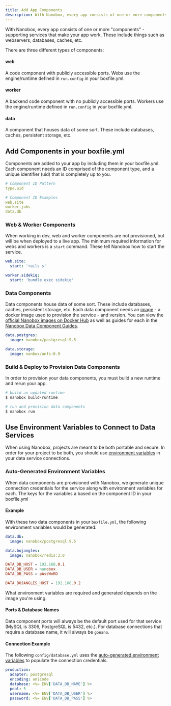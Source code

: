 ```yaml
---
title: Add App Components
description: With Nanobox, every app consists of one or more components - supporting services that make your app work. Adding components is done in the boxfile.yml.
---
```


With Nanobox, every app consists of one or more "components" - supporting services that make your app work. These include things such as webservers, databases, caches, etc.

There are three different types of components:

#### web
A code component with publicly accessible ports. Webs use the engine/runtime defined in `run.config` in your boxfile.yml.

#### worker
A backend code component with no publicly accessible ports. Workers use the engine/runtime defined in `run.config` in your boxfile.yml.

#### data
A component that houses data of some sort. These include databases, caches, persistent storage, etc.

## Add Components in your boxfile.yml
Components are added to your app by including them in your boxfile.yml. Each component needs an ID comprised of the component type, and a unique identifier (uid) that is completely up to you.

```yaml
# Component ID Pattern
type.uid

# Component ID Examples
web.site
worker.jobs
data.db
```

### Web & Worker Components
When working in dev, web and worker components are not provisioned, but will be when deployed to a live app. The minimum required information for webs and workers is a `start` command. These tell Nanobox how to start the service.

```yaml
web.site:
  start: 'rails s'

worker.sidekiq:
  start: 'bundle exec sidekiq'
```

### Data Components
Data components house data of some sort. These include databases, caches, persistent storage, etc. Each data component needs an [image](/images) - a docker image used to provision the service - and version. You can view the [official Nanobox images on Docker Hub](https://hub.docker.com/r/nanobox/) as well as guides for each in the [Nanobox Data Component Guides](https://guides.nanobox.io/components/).

```yaml
data.postgres:
  image: nanobox/postgresql:9.5

data.storage:
  image: nanbox/unfs:0.9
```

### Build & Deploy to Provision Data Components
In order to provision your data components, you must build a new runtime and rerun your app.

```bash
# build an updated runtime
$ nanobox build-runtime

# run and provision data components
$ nanobox run
```

## Use Environment Variables to Connect to Data Services
When using Nanobox, projects are meant to be both portable and secure. In order for your project to be both, you should use [environment variables](/app-config/environment-variables/) in your data service connections.

### Auto-Generated Environment Variables
When data components are provisioned with Nanobox, we generate unique connection credentials for the service along with environment variables for each. The keys for the variables a based on the component ID in your boxfile.yml

#### Example
With these two data components in your `boxfile.yml`, the following environment variables would be generated:

```yaml
data.db:
  image: nanobox/postgresql:9.5

data.bojangles:
  image: nanobox/redis:3.0
```

```conf
DATA_DB_HOST = 192.168.0.1
DATA_DB_USER = nanobox
DATA_DB_PASS = pAssWoRD

DATA_BOJANGLES_HOST = 192.168.0.2
```

What environment variables are required and generated depends on the image you're using.

#### Ports & Database Names
Data component ports will always be the default port used for that service (MySQL is 3306, PostgreSQL is 5432, etc.). For database connections that require a database name, it will always be `gonano`.

#### Connection Example
The following `config/database.yml` uses the [auto-generated environment variables](/app-config/environment-variables/#auto-generated-environment-variables) to populate the connection credentials.

```yaml
production:
  adapter: postgresql
  encoding: unicode
  database: <%= ENV['DATA_DB_NAME'] %>
  pool: 5
  username: <%= ENV['DATA_DB_USER'] %>
  password: <%= ENV['DATA_DB_PASS'] %>
```
